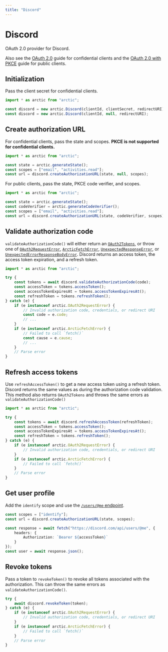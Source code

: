 ```yaml
---
title: "Discord"
---
```


# Discord

OAuth 2.0 provider for Discord.

Also see the [OAuth 2.0](/guides/oauth2) guide for confidential clients and the [OAuth 2.0 with PKCE](/guides/oauth2-pkce) guide for public clients.

## Initialization

Pass the client secret for confidential clients.

```ts
import * as arctic from "arctic";

const discord = new arctic.Discord(clientId, clientSecret, redirectURI);
const discord = new arctic.Discord(clientId, null, redirectURI);
```

## Create authorization URL

For confidential clients, pass the state and scopes. **PKCE is not supported for confidential clients.**

```ts
import * as arctic from "arctic";

const state = arctic.generateState();
const scopes = ["email", "activities.read"];
const url = discord.createAuthorizationURL(state, null, scopes);
```

For public clients, pass the state, PKCE code verifier, and scopes.

```ts
import * as arctic from "arctic";

const state = arctic.generateState();
const codeVerifier = arctic.generateCodeVerifier();
const scopes = ["email", "activities.read"];
const url = discord.createAuthorizationURL(state, codeVerifier, scopes);
```

## Validate authorization code

`validateAuthorizationCode()` will either return an [`OAuth2Tokens`](/reference/main/OAuth2Tokens), or throw one of [`OAuth2RequestError`](/reference/main/OAuth2RequestError), [`ArcticFetchError`](/reference/main/ArcticFetchError), [`UnexpectedResponseError`](/reference/main/UnexpectedResponseError), or [`UnexpectedErrorResponseBodyError`](/reference/main/UnexpectedErrorResponseBodyError). Discord returns an access token, the access token expiration, and a refresh token.

```ts
import * as arctic from "arctic";

try {
	const tokens = await discord.validateAuthorizationCode(code);
	const accessToken = tokens.accessToken();
	const accessTokenExpiresAt = tokens.accessTokenExpiresAt();
	const refreshToken = tokens.refreshToken();
} catch (e) {
	if (e instanceof arctic.OAuth2RequestError) {
		// Invalid authorization code, credentials, or redirect URI
		const code = e.code;
		// ...
	}
	if (e instanceof arctic.ArcticFetchError) {
		// Failed to call `fetch()`
		const cause = e.cause;
		// ...
	}
	// Parse error
}
```

## Refresh access tokens

Use `refreshAccessToken()` to get a new access token using a refresh token. Discord returns the same values as during the authorization code validation. This method also returns `OAuth2Tokens` and throws the same errors as `validateAuthorizationCode()`

```ts
import * as arctic from "arctic";

try {
	const tokens = await discord.refreshAccessToken(refreshToken);
	const accessToken = tokens.accessToken();
	const accessTokenExpiresAt = tokens.accessTokenExpiresAt();
	const refreshToken = tokens.refreshToken();
} catch (e) {
	if (e instanceof arctic.OAuth2RequestError) {
		// Invalid authorization code, credentials, or redirect URI
	}
	if (e instanceof arctic.ArcticFetchError) {
		// Failed to call `fetch()`
	}
	// Parse error
}
```

## Get user profile

Add the `identify` scope and use the [`/users/@me` endpoint](https://discord.com/developers/docs/resources/user#get-current-user).

```ts
const scopes = ["identify"];
const url = discord.createAuthorizationURL(state, scopes);
```

```ts
const response = await fetch("https://discord.com/api/users/@me", {
	headers: {
		Authorization: `Bearer ${accessToken}`
	}
});
const user = await response.json();
```

## Revoke tokens

Pass a token to `revokeToken()` to revoke all tokens associated with the authorization. This can throw the same errors as `validateAuthorizationCode()`.

```ts
try {
	await discord.revokeToken(token);
} catch (e) {
	if (e instanceof arctic.OAuth2RequestError) {
		// Invalid authorization code, credentials, or redirect URI
	}
	if (e instanceof arctic.ArcticFetchError) {
		// Failed to call `fetch()`
	}
	// Parse error
}
```
